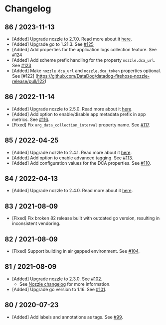 # Changelog


## 86 / 2023-11-13

* [Added] Upgrade nozzle to 2.7.0. Read more about it [here](https://github.com/DataDog/datadog-firehose-nozzle/releases/tag/2.7.0).
* [Added] Upgrade go to 1.21.3. See [#125](https://github.com/DataDog/datadog-firehose-nozzle-release/pull/125)
* [Added] Add properties for the application logs collection feature. See [#124](https://github.com/DataDog/datadog-firehose-nozzle-release/pull/124)
* [Added] Add scheme prefix handling for the property `nozzle.dca_url`. See [#123](https://github.com/DataDog/datadog-firehose-nozzle-release/pull/123)
* [Added] Make `nozzle.dca_url` and `nozzle.dca_token` properties optional. See [#122] (https://github.com/DataDog/datadog-firehose-nozzle-release/pull/122)

## 86 / 2022-11-14

* [Added] Upgrade nozzle to 2.5.0. Read more about it [here](https://github.com/DataDog/datadog-firehose-nozzle/releases/tag/2.5.0).
* [Added] Add option to enable/disable app metadata prefix in app metrics. See [#116](https://github.com/DataDog/datadog-firehose-nozzle-release/pull/116).
* [Fixed] Fix `org_data_collection_interval` property name. See [#117](https://github.com/DataDog/datadog-firehose-nozzle-release/pull/117).

## 85 / 2022-04-25

* [Added] Upgrade nozzle to 2.4.1. Read more about it [here](https://github.com/DataDog/datadog-firehose-nozzle/releases/tag/2.4.1).
* [Added] Add option to enable advanced tagging. See [#113](https://github.com/DataDog/datadog-firehose-nozzle-release/pull/113).
* [Added] Add configuration values for the DCA properties. See [#110](https://github.com/DataDog/datadog-firehose-nozzle-release/pull/110).

## 84 / 2022-04-13

* [Added] Upgrade nozzle to 2.4.0. Read more about it [here](https://github.com/DataDog/datadog-firehose-nozzle/releases/tag/2.4.0).

## 83 / 2021-08-09

* [Fixed] Fix broken 82 release built with outdated go version, resulting in inconsistent vendoring.

## 82 / 2021-08-09

* [Fixed] Support building in air gapped environment. See [#104](https://github.com/DataDog/datadog-firehose-nozzle-release/pull/104).

## 81 / 2021-08-09

* [Added] Upgrade nozzle to 2.3.0. See [#102](https://github.com/DataDog/datadog-firehose-nozzle-release/pull/102).
  - See [Nozzle changelog](https://github.com/DataDog/datadog-firehose-nozzle/blob/master/CHANGELOG.md#230--2021-08-05) for more information.
* [Added] Upgrade go version to 1.16. See [#101](https://github.com/DataDog/datadog-firehose-nozzle-release/pull/101).

## 80 / 2020-07-23

* [Added] Add labels and annotations as tags. See [#99](https://github.com/DataDog/datadog-firehose-nozzle-release/pull/99).
